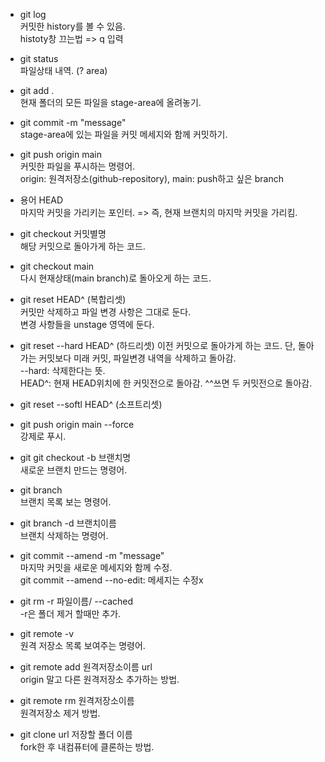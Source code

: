 - git log  
커밋한 history를 볼 수 있음.  
histoty창 끄는법 => q 입력

- git status  
파일상태 내역. (? area)

- git add .  
현재 폴더의 모든 파일을 stage-area에 올려놓기.

- git commit -m "message"  
stage-area에 있는 파일을 커밋 메세지와 함께 커밋하기.

- git push origin main  
커밋한 파일을 푸시하는 명령어.  
origin: 원격저장소(github-repository), main: push하고 싶은 branch

- 용어 HEAD  
마지막 커밋을 가리키는 포인터. => 즉, 현재 브랜치의 마지막 커밋을 가리킴.

- git checkout 커밋별명  
해당 커밋으로 돌아가게 하는 코드.  

- git checkout main  
다시 현재상태(main branch)로 돌아오게 하는 코드.

- git reset HEAD^ (복합리셋)  
커밋만 삭제하고 파일 변경 사항은 그대로 둔다.  
변경 사항들을 unstage 영역에 둔다.  

- git reset --hard HEAD^ (하드리셋)
이전 커밋으로 돌아가게 하는 코드. 단, 돌아가는 커밋보다 미래 커밋, 파일변경 내역을 삭제하고 돌아감.  
--hard: 삭제한다는 뜻.  
HEAD^: 현재 HEAD위치에 한 커밋전으로 돌아감. ^^쓰면 두 커밋전으로 돌아감.

- git reset --softl HEAD^ (소프트리셋)

- git push origin main --force  
강제로 푸시.

- git git checkout -b 브랜치명  
새로운 브랜치 만드는 명령어.

- git branch  
브랜치 목록 보는 명령어.

- git branch -d 브랜치이름  
브랜치 삭제하는 명령어.

- git commit --amend -m "message"  
마지막 커밋을 새로운 메세지와 함께 수정.  
git commit --amend --no-edit: 메세지는 수정x

- git rm -r 파일이름/ --cached  
-r은 폴더 제거 할때만 추가.

- git remote -v  
원격 저장소 목록 보여주는 명령어.

- git remote add 원격저장소이름 url  
origin 말고 다른 원격저장소 추가하는 방법.

- git remote rm 원격저장소이름  
원격저장소 제거 방법.

- git clone url 저장할 폴더 이름  
fork한 후 내컴퓨터에 클론하는 방법.















